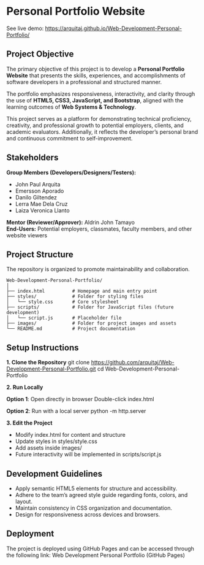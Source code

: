 # Personal Portfolio Website

See live demo: https://arquitaj.github.io/Web-Development-Personal-Portfolio/

## Project Objective
The primary objective of this project is to develop a **Personal Portfolio Website** that presents the skills, experiences, and accomplishments of software developers in a professional and structured manner.  

The portfolio emphasizes responsiveness, interactivity, and clarity through the use of **HTML5, CSS3, JavaScript, and Bootstrap**, aligned with the learning outcomes of **Web Systems & Technology**.  

This project serves as a platform for demonstrating technical proficiency, creativity, and professional growth to potential employers, clients, and academic evaluators. Additionally, it reflects the developer’s personal brand and continuous commitment to self-improvement.  

## Stakeholders
**Group Members (Developers/Designers/Testers):**
- John Paul Arquita  
- Emersson Aporado  
- Danilo Giltendez  
- Lerra Mae Dela Cruz  
- Laiza Veronica Llanto  

**Mentor (Reviewer/Approver):** Aldrin John Tamayo  
**End-Users:** Potential employers, classmates, faculty members, and other website viewers  


## Project Structure
The repository is organized to promote maintainability and collaboration.  

```plaintext
Web-Development-Personal-Portfolio/
│
├── index.html          # Homepage and main entry point
├── styles/             # Folder for styling files
│   └── style.css       # Core stylesheet
├── scripts/            # Folder for JavaScript files (future development)
│   └── script.js       # Placeholder file
├── images/             # Folder for project images and assets
└── README.md           # Project documentation
```

## Setup Instructions
**1. Clone the Repository**
git clone https://github.com/arquitaj/Web-Development-Personal-Portfolio.git
cd Web-Development-Personal-Portfolio

**2. Run Locally**

**Option 1**: Open directly in browser
Double-click index.html

**Option 2**: Run with a local server
python -m http.server

**3. Edit the Project**

- Modify index.html for content and structure
- Update styles in styles/style.css
- Add assets inside images/
- Future interactivity will be implemented in scripts/script.js

## Development Guidelines

- Apply semantic HTML5 elements for structure and accessibility.
- Adhere to the team’s agreed style guide regarding fonts, colors, and layout.
- Maintain consistency in CSS organization and documentation.
- Design for responsiveness across devices and browsers.

## Deployment

The project is deployed using GitHub Pages and can be accessed through the following link:
Web Development Personal Portfolio (GitHub Pages) 
